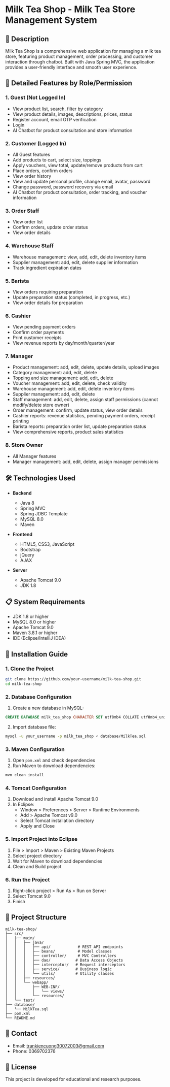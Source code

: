 # Milk Tea Shop - Milk Tea Store Management System

## 📝 Description

Milk Tea Shop is a comprehensive web application for managing a milk tea store, featuring product management, order processing, and customer interaction through chatbot. Built with Java Spring MVC, the application provides a user-friendly interface and smooth user experience.

## 🎯 Detailed Features by Role/Permission

### 1. Guest (Not Logged In)

- View product list, search, filter by category
- View product details, images, descriptions, prices, status
- Register account, email OTP verification
- Login
- AI Chatbot for product consultation and store information

### 2. Customer (Logged In)

- All Guest features
- Add products to cart, select size, toppings
- Apply vouchers, view total, update/remove products from cart
- Place orders, confirm orders
- View order history
- View and update personal profile, change email, avatar, password
- Change password, password recovery via email
- AI Chatbot for product consultation, order tracking, and voucher information

### 3. Order Staff

- View order list
- Confirm orders, update order status
- View order details

### 4. Warehouse Staff

- Warehouse management: view, add, edit, delete inventory items
- Supplier management: add, edit, delete supplier information
- Track ingredient expiration dates

### 5. Barista

- View orders requiring preparation
- Update preparation status (completed, in progress, etc.)
- View order details for preparation

### 6. Cashier

- View pending payment orders
- Confirm order payments
- Print customer receipts
- View revenue reports by day/month/quarter/year

### 7. Manager

- Product management: add, edit, delete, update details, upload images
- Category management: add, edit, delete
- Topping and size management: add, edit, delete
- Voucher management: add, edit, delete, check validity
- Warehouse management: add, edit, delete inventory items
- Supplier management: add, edit, delete
- Staff management: add, edit, delete, assign staff permissions (cannot modify/delete store owner)
- Order management: confirm, update status, view order details
- Cashier reports: revenue statistics, pending payment orders, receipt printing
- Barista reports: preparation order list, update preparation status
- View comprehensive reports, product sales statistics

### 8. Store Owner

- All Manager features
- Manager management: add, edit, delete, assign manager permissions

## 🛠 Technologies Used

- **Backend**

  - Java 8
  - Spring MVC
  - Spring JDBC Template
  - MySQL 8.0
  - Maven

- **Frontend**

  - HTML5, CSS3, JavaScript
  - Bootstrap
  - jQuery
  - AJAX

- **Server**
  - Apache Tomcat 9.0
  - JDK 1.8

## 📋 System Requirements

- JDK 1.8 or higher
- MySQL 8.0 or higher
- Apache Tomcat 9.0
- Maven 3.8.1 or higher
- IDE (Eclipse/IntelliJ IDEA)

## 🚀 Installation Guide

### 1. Clone the Project

```bash
git clone https://github.com/your-username/milk-tea-shop.git
cd milk-tea-shop
```

### 2. Database Configuration

1. Create a new database in MySQL:

```sql
CREATE DATABASE milk_tea_shop CHARACTER SET utf8mb4 COLLATE utf8mb4_unicode_ci;
```

2. Import database file:

```bash
mysql -u your_username -p milk_tea_shop < database/MilkTea.sql
```

### 3. Maven Configuration

1. Open `pom.xml` and check dependencies
2. Run Maven to download dependencies:

```bash
mvn clean install
```

### 4. Tomcat Configuration

1. Download and install Apache Tomcat 9.0
2. In Eclipse:
   - Window > Preferences > Server > Runtime Environments
   - Add > Apache Tomcat v9.0
   - Select Tomcat installation directory
   - Apply and Close

### 5. Import Project into Eclipse

1. File > Import > Maven > Existing Maven Projects
2. Select project directory
3. Wait for Maven to download dependencies
4. Clean and Build project

### 6. Run the Project

1. Right-click project > Run As > Run on Server
2. Select Tomcat 9.0
3. Finish

## 📁 Project Structure

```
milk-tea-shop/
├── src/
│   ├── main/
│   │   ├── java/
│   │   │   ├── api/            # REST API endpoints
│   │   │   ├── beans/          # Model classes
│   │   │   ├── controller/     # MVC Controllers
│   │   │   ├── dao/           # Data Access Objects
│   │   │   ├── interceptor/   # Request interceptors
│   │   │   ├── service/       # Business logic
│   │   │   └── utils/         # Utility classes
│   │   ├── resources/
│   │   └── webapp/
│   │       ├── WEB-INF/
│   │       │   └── views/
│   │       └── resources/
│   └── test/
├── database/
│   └── MilkTea.sql
├── pom.xml
└── README.md
```

## 📧 Contact

- Email: trankiencuong30072003@gmail.com
- Phone: 0369702376

## 📄 License

This project is developed for educational and research purposes.
